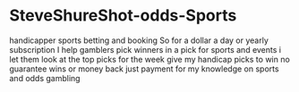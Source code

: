 # SteveShureShot-odds-Sports
handicapper sports betting and booking 
So for a dollar a day or yearly subscription I help gamblers pick winners in a pick for sports and events i let them look at the top picks for the week give my handicap picks to win no guarantee wins or money back just payment for my knowledge on sports and odds gambling 
